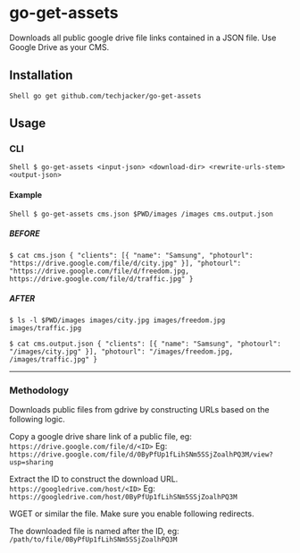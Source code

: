 # go-get-assets

Downloads all public google drive file links contained in a JSON file. Use Google Drive as your CMS.

## Installation

`Shell
go get github.com/techjacker/go-get-assets
`


## Usage

### CLI

`Shell
$ go-get-assets <input-json> <download-dir> <rewrite-urls-stem> <output-json>
`

#### Example

`Shell
$ go-get-assets cms.json $PWD/images /images cms.output.json
`
##### BEFORE
`
$ cat cms.json
{
    "clients": [{
        "name": "Samsung",
        "photourl": "https://drive.google.com/file/d/city.jpg"
    }],
    "photourl": "https://drive.google.com/file/d/freedom.jpg, https://drive.google.com/file/d/traffic.jpg"
}
`

##### AFTER
`
$ ls -l $PWD/images
images/city.jpg
images/freedom.jpg
images/traffic.jpg
`

`
$ cat cms.output.json
{
    "clients": [{
        "name": "Samsung",
        "photourl": "/images/city.jpg"
    }],
    "photourl": "/images/freedom.jpg, /images/traffic.jpg"
}
`


----------------------------------

### Methodology

Downloads public files from gdrive by constructing URLs based on the following logic.

Copy a google drive share link of a public file, eg:
`https://drive.google.com/file/d/<ID>`
Eg:
`https://drive.google.com/file/d/0ByPfUp1fLihSNm5SSjZoalhPQ3M/view?usp=sharing`

Extract the ID to construct the download URL.
`https://googledrive.com/host/<ID>`
Eg:
`https://googledrive.com/host/0ByPfUp1fLihSNm5SSjZoalhPQ3M`

WGET or similar the file. Make sure you enable following redirects.

The downloaded file is named after the ID, eg:
`/path/to/file/0ByPfUp1fLihSNm5SSjZoalhPQ3M`